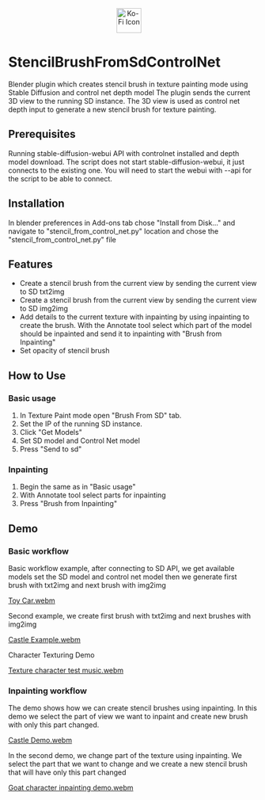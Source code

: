 <div align="center">
  <a href="https://ko-fi.com/wojciechmichna"><img src="https://github.com/user-attachments/assets/94462bc2-46f2-4ef6-84d3-8478f8fb414a" height="50" alt="Ko-Fi Icon"></a>
  <img width="12"></img>
</div>

# StencilBrushFromSdControlNet
Blender plugin which creates stencil brush in texture painting mode using Stable Diffusion and control net depth model
The plugin sends the current 3D view to the running SD instance. The 3D view is used as control net depth input to generate a new stencil brush for texture painting.

## Prerequisites
Running stable-diffusion-webui API with controlnet installed and depth model download.
The script does not start stable-diffusion-webui, it just connects to the existing one.
You will need to start the webui with --api for the script to be able to connect.
## Installation
In blender preferences in Add-ons tab chose "Install from Disk..." and navigate to "stencil_from_control_net.py" location and chose the "stencil_from_control_net.py" file 
## Features
-  Create a stencil brush from the current view by sending the current view to SD txt2img
-  Create a stencil brush from the current view by sending the current view to SD img2img
-  Add details to the current texture with inpainting by using inpainting to create the brush. With the Annotate tool select which part of the model should be inpainted and send it to inpainting with "Brush from Inpainting"
-  Set opacity of stencil brush
## How to Use
### Basic usage
1. In Texture Paint mode open "Brush From SD" tab.
2. Set the IP of the running SD instance.
3. Click "Get Models"
4. Set SD model and Control Net model
5. Press "Send to sd"
### Inpainting
1. Begin the same as in "Basic usage"
2. With Annotate tool select parts for inpainting
3. Press "Brush from Inpainting"
## Demo
### Basic workflow
Basic workflow example, after connecting to SD API, we get available models set the SD model and control net model then we generate first brush with txt2img and next brush with img2img

[Toy Car.webm](https://github.com/user-attachments/assets/045fa68c-c8de-42b8-9da0-705c71c7b089)

Second example, we create first brush with txt2img and next brushes with img2img

[Castle Example.webm](https://github.com/user-attachments/assets/4c01a9f5-6a88-4535-aab9-72f38d84de24)

Character Texturing Demo

[Texture character test music.webm](https://github.com/user-attachments/assets/822b9fa6-b135-4bde-aa6e-62ed2654c044)

### Inpainting workflow
The demo shows how we can create stencil brushes using inpainting. In this demo we select the part of view we want to inpaint and create new brush with only this part changed.

[Castle Demo.webm](https://github.com/user-attachments/assets/47eaf13e-01a8-49a2-a70b-268c4349e0b6)

In the second demo, we change part of the texture using inpainting. We select the part that we want to change and we create a new stencil brush that will have only this part changed 

[Goat character inpainting demo.webm](https://github.com/user-attachments/assets/b299c50c-8865-43d6-9f47-ea815371684c)
